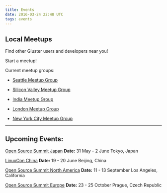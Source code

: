 ```yaml
---
title: Events
date: 2016-03-24 22:48 UTC
tags: events
---
```

Local Meetups
------------
Find other Gluster users and developers near you!


Start a meetup!

Current meetup groups:

* [Seattle Meetup Group](https://www.meetup.com/Seattle-Storage-Meetup/)

* [Silicon Valley Meetup Group](http://www.meetup.com/GlusterFS-Silicon-Valley/)

* [India Meetup Group](http://www.meetup.com/glusterfs-India/)

* [London Meetup Group](https://www.meetup.com/GlusterFS-Meetup-London/)

* [New York City Meetup Group](https://www.meetup.com/GlusterFS-NYC-Meetup/)

---------


Upcoming Events:
------------
[Open Source Summit Japan](http://events.linuxfoundation.org/events/open-source-summit-japan)
<b>Date:</b> 31 May  - 2 June
Tokyo, Japan

[LinuxCon China](https://www.lfasiallc.com/linuxcon-containercon-cloudopen-china)
<b>Date:</b> 19 - 20 June
Beijing, China 

[Open Source Summit North America](http://events.linuxfoundation.org/events/open-source-summit-north-america)
<b>Date:</b> 11 - 13 September 
Los Angeles, California

[Open Source Summit Europe](http://events.linuxfoundation.org/events/open-source-summit-europe)
<b>Date:</b> 23 - 25 October
Prague, Czech Republic

